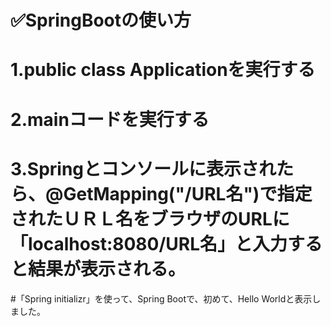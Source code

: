 # ✅SpringBootの使い方

# 1.public class Applicationを実行する

# 2.mainコードを実行する

# 3.Springとコンソールに表示されたら、@GetMapping("/URL名")で指定されたＵＲＬ名をブラウザのURLに「localhost:8080/URL名」と入力すると結果が表示される。

#「Spring initializr」を使って、Spring Bootで、初めて、Hello Worldと表示しました。

